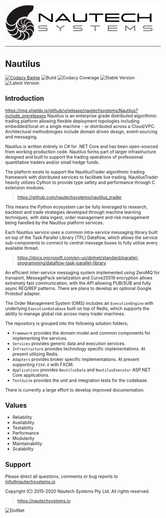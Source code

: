![Nautech Systems](https://github.com/nautechsystems/nautilus_trader/blob/master/docs/artwork/ns-logo.png?raw=true "logo")

----------

# Nautilus

[![Codacy Badge](https://api.codacy.com/project/badge/Grade/fb2f64bf5cf8468983dbbd841d29c4e3)](https://app.codacy.com/gh/nautechsystems/Nautilus?utm_source=github.com&utm_medium=referral&utm_content=nautechsystems/Nautilus&utm_campaign=Badge_Grade_Dashboard)
![Build](https://github.com/nautechsystems/Nautilus/workflows/build/badge.svg)
![Codacy Coverage](https://img.shields.io/codacy/coverage/2578a7bc825449a0bd9379bb406fa7ce)
![Stable Version](https://img.shields.io/github/v/release/nautechsystems/Nautilus)
![Latest Version](https://img.shields.io/github/v/release/nautechsystems/Nautilus?include_prereleases)

## Introduction
https://img.shields.io/github/v/release/nautechsystems/Nautilus?include_prereleases
Nautilus is an enterprise grade distributed algorithmic trading platform allowing flexible deployment 
topologies including embedded/local on a single machine - or distributed across a Cloud/VPC.
Architectural methodologies include domain driven design, event-sourcing and messaging.

Nautilus is written entirely in C# for .NET Core and has been open-sourced from working production code.
Nautilus forms part of larger infrastructure designed and built to support the trading operations of 
professional quantitative traders and/or small hedge funds.

The platform exists to support the NautilusTrader algorithmic trading framework with distributed services 
to facilitate live trading. NautilusTrader heavily utilizes Cython to provide type safety and performance 
through C extension modules.

> https://github.com/nautechsystems/nautilus_trader

This means the Python ecosystem can be fully leveraged to research, backtest and trade strategies developed 
through machine learning techniques, with data ingest, order management and risk management
being handled by the Nautilus platform services. 

Each Nautilus service uses a common intra-service messaging library built on top of the Task Parallel Library 
(TPL) Dataflow, which allows the service sub-components to connect to central message buses to fully utilize 
every available thread.

> https://docs.microsoft.com/en-us/dotnet/standard/parallel-programming/dataflow-task-parallel-library

An efficient inter-service messaging system implemented using ZeroMQ for transport, MessagePack serialization
and Curve25519 encryption allows extremely fast communication, with the API allowing PUB/SUB and 
fully async REQ/REP patterns. There are plans to develop an optional Google Protobuf adapter.

The Order Management System (OMS) includes an `ExecutionEngine` with underlying `ExecutionDatabase`
built on top of Redis, which supports the ability to manage global risk across many trader machines.

The repository is grouped into the following solution folders;
- `Framework` provides the domain model and common components for implementing the services.
- `Services` provides generic data and execution services.
- `Infrastructure` provides technology specific implementations. At present utilizing Redis.
- `Adapters` provides broker specific implementations. At present supporting `FIX4.4` with FXCM.
- `Applications` provides `NautilusData` and `NautilusExecutor` ASP.NET Core applications.
- `TestSuite` provides the unit and integration tests for the codebase.

There is currently a large effort to develop improved documentation.

## Values

- Reliability
- Availability
- Testability
- Performance
- Modularity
- Maintainability
- Scalability

## Support
Please direct all questions, comments or bug reports to info@nautechsystems.io

Copyright (C) 2015-2020 Nautech Systems Pty Ltd. All rights reserved.

> https://nautechsystems.io

![DotNet](https://d585tldpucybw.cloudfront.net/sfimages/default-source/default-album/net-core-3_480.png?sfvrsn=42bb708c_0?raw=true "dotnet")
